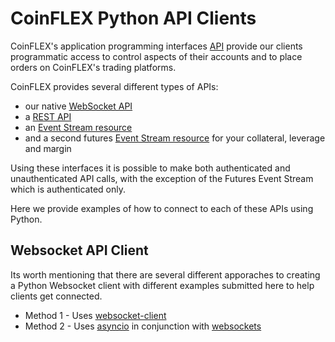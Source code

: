 # CoinFLEX Python API Clients
CoinFLEX's application programming interfaces [API](https://github.com/coinflex-exchange/API) provide our clients programmatic access to control aspects of their accounts and to place orders on CoinFLEX's trading platforms. 

CoinFLEX provides several different types of APIs:

* our native [WebSocket API](https://github.com/coinflex-exchange/API/blob/master/WEBSOCKET-README.md)
* a [REST API](https://github.com/coinflex-exchange/API/blob/master/REST.md)
* an [Event Stream resource](https://github.com/coinflex-exchange/API/blob/master/EventStream.md) 
* and a second futures [Event Stream resource](https://github.com/coinflex-exchange/API/blob/master/FUTURES.md#get-borrowerevents) for your collateral, leverage and margin

Using these interfaces it is possible to make both authenticated and unauthenticated API calls, with the exception of the Futures Event Stream which is authenticated only.

Here we provide examples of how to connect to each of these APIs using Python.

## Websocket API Client
Its worth mentioning that there are several different apporaches to creating a Python Websocket client with different examples submitted here to help clients get connected.

* Method 1 - Uses [websocket-client][ws-client]
* Method 2 - Uses [asyncio][asyncio] in conjunction with [websockets][websockets]

[ws-client]:https://pypi.org/project/websocket-client/
[websockets]:https://pypi.org/project/websockets/
[asyncio]:https://pypi.org/project/asyncio/
